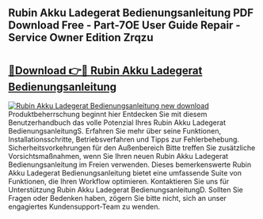 ## Rubin Akku Ladegerat Bedienungsanleitung PDF Download Free - Part-7OE User Guide Repair - Service Owner Edition Zrqzu

# <h2><a href="http://df1rkgr.blite.top/?on=Rubin+Akku+Ladegerat+Bedienungsanleitung">🔗Download 👉🔴 Rubin Akku Ladegerat Bedienungsanleitung</a></h2>

[![Rubin Akku Ladegerat Bedienungsanleitung new download](https://i.imgur.com/lujVjoI.png)](http://df1rkgr.blite.top/?on=Rubin+Akku+Ladegerat+Bedienungsanleitung)
Produktbeherrschung beginnt hier Entdecken Sie mit diesem Benutzerhandbuch das volle Potenzial Ihres Rubin Akku Ladegerat BedienungsanleitungS. Erfahren Sie mehr über seine Funktionen, Installationsschritte, Betriebsverfahren und Tipps zur Fehlerbehebung. Sicherheitsvorkehrungen für den Außenbereich Bitte treffen Sie zusätzliche Vorsichtsmaßnahmen, wenn Sie Ihren neuen Rubin Akku Ladegerat Bedienungsanleitung im Freien verwenden. Dieses bemerkenswerte Rubin Akku Ladegerat Bedienungsanleitung bietet eine umfassende Suite von Funktionen, die Ihren Workflow optimieren. Kontaktieren Sie uns für Unterstützung Rubin Akku Ladegerat BedienungsanleitungD. Sollten Sie Fragen oder Bedenken haben, zögern Sie bitte nicht, sich an unser engagiertes Kundensupport-Team zu wenden.
